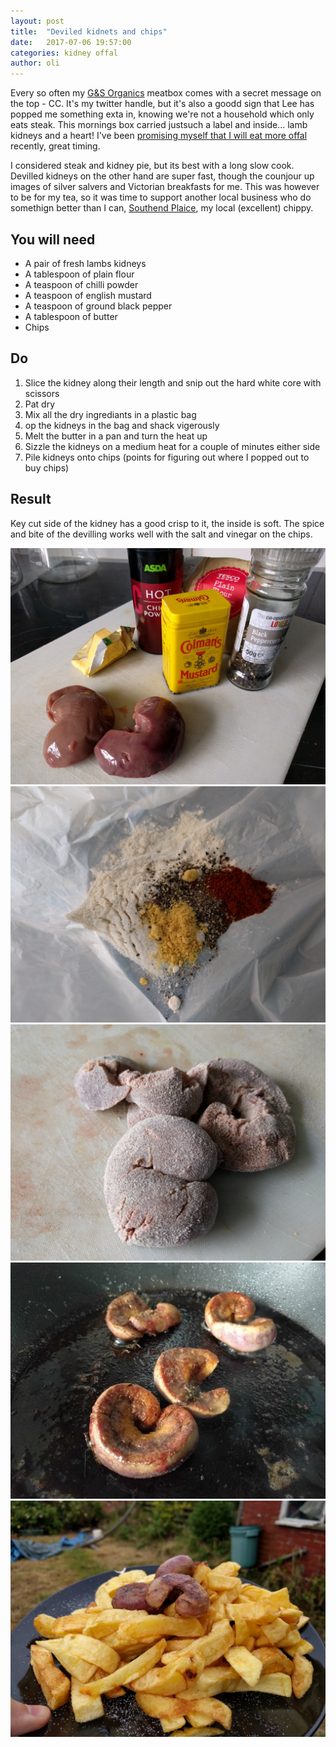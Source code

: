 ```yaml
---
layout: post
title:  "Deviled kidnets and chips"
date:   2017-07-06 19:57:00
categories: kidney offal
author: oli
---
```


Every so often my [G&S Organics](http://www.thechristmasfarm.co.uk/) meatbox comes with a secret message on the top - CC.  It's my twitter handle, but it's also a goodd sign that Lee has popped me something exta in, knowing we're not a household which only eats steak.  This mornings box carried justsuch a label and inside... lamb kidneys and a heart!  I've been [promising myself that I will eat more offal](http://amzn.to/2uPt4hs) recently, great timing.

I considered steak and kidney pie, but its best with a long slow cook.  Devilled kidneys on the other hand are super fast, though the counjour up images of silver salvers and Victorian breakfasts for me.  This was however to be for my tea, so it was time to support another local business who do somethign better than I can, [Southend Plaice](https://www.facebook.com/Southend-Plaice-468051706696412/), my local (excellent) chippy.

## You will need


* A pair of fresh lambs kidneys
* A tablespoon of plain flour
* A teaspoon of chilli powder
* A teaspoon of english mustard
* A teaspoon of ground black pepper
* A tablespoon of butter
* Chips

## Do

1. Slice the kidney along their length and snip out the hard white core with scissors
2. Pat dry
3. Mix all the dry ingrediants in a plastic bag
4. op the kidneys in the bag and shack vigerously
5. Melt the butter in a pan and turn the heat up
6. Sizzle the kidneys on a medium heat for a couple of minutes either side 
7. Pile kidneys onto chips (points for figuring out where I popped out to buy chips)


## Result

Key cut side of the kidney has a good crisp to it, the inside is soft.  The spice and bite of the devilling works well with the salt and vinegar on the chips.


![Ingrediants](/images/devilled-kidneys-and-chips/devilled-kidneys-and-chips-00.jpg)
![flour mix](/images/devilled-kidneys-and-chips/devilled-kidneys-and-chips-01.jpg)
![Before the pan](/images/devilled-kidneys-and-chips/devilled-kidneys-and-chips-02.jpg)
![After he pan](/images/devilled-kidneys-and-chips/devilled-kidneys-and-chips-03.jpg)
![get in my face](/images/devilled-kidneys-and-chips/devilled-kidneys-and-chips-04.jpg)
